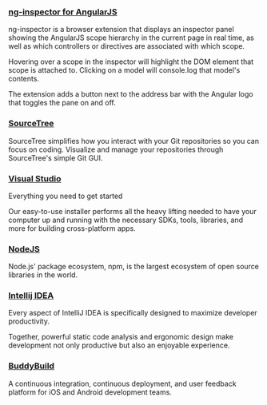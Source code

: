 
### [ng-inspector for AngularJS](https://chrome.google.com/webstore/detail/ng-inspector-for-angularj/aadgmnobpdmgmigaicncghmmoeflnamj)

ng-inspector is a browser extension that displays an inspector panel showing the AngularJS scope hierarchy in the current page in real time, as well as which controllers or directives are associated with which scope.

Hovering over a scope in the inspector will highlight the DOM element that scope is attached to. Clicking on a model will console.log that model's contents.

The extension adds a button next to the address bar with the Angular logo that toggles the pane on and off.

### [SourceTree](https://www.sourcetreeapp.com/)

SourceTree simplifies how you interact with your Git repositories so you can focus on coding. Visualize and manage your repositories through SourceTree's simple Git GUI.

### [Visual Studio](https://www.visualstudio.com/vs/cordova/)

Everything you need to get started

Our easy-to-use installer performs all the heavy lifting needed to have your computer up and running with the necessary SDKs, tools, libraries, and more for building cross-platform apps.

### [NodeJS](https://nodejs.org)

Node.js' package ecosystem, npm, is the largest ecosystem of open source libraries in the world.

### [Intellij IDEA](https://www.jetbrains.com/idea/)

Every aspect of IntelliJ IDEA is specifically designed to maximize developer productivity.

Together, powerful static code analysis and ergonomic design make development not only productive but also an enjoyable experience.

### [BuddyBuild](https://buddybuild.com/)

A continuous integration, continuous deployment, and user feedback platform for iOS and Android development teams.

